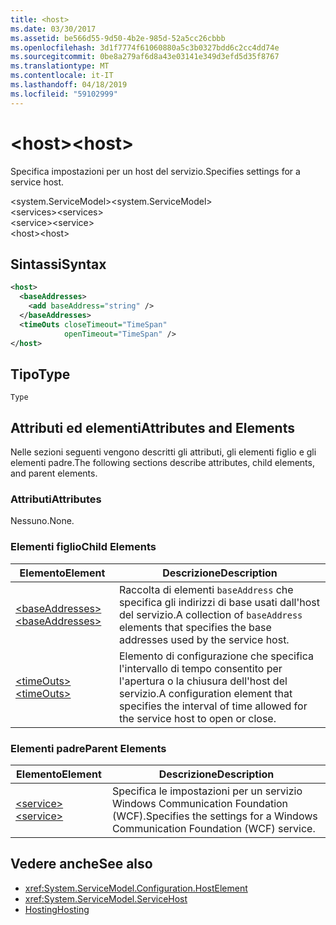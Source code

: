 ```yaml
---
title: <host>
ms.date: 03/30/2017
ms.assetid: be566d55-9d50-4b2e-985d-52a5cc26cbbb
ms.openlocfilehash: 3d1f7774f61060880a5c3b0327bdd6c2cc4dd74e
ms.sourcegitcommit: 0be8a279af6d8a43e03141e349d3efd5d35f8767
ms.translationtype: MT
ms.contentlocale: it-IT
ms.lasthandoff: 04/18/2019
ms.locfileid: "59102999"
---
```

# <a name="host"></a><span data-ttu-id="13d4e-101">\<host></span><span class="sxs-lookup"><span data-stu-id="13d4e-101">\<host></span></span>
<span data-ttu-id="13d4e-102">Specifica impostazioni per un host del servizio.</span><span class="sxs-lookup"><span data-stu-id="13d4e-102">Specifies settings for a service host.</span></span>  
  
 <span data-ttu-id="13d4e-103">\<system.ServiceModel></span><span class="sxs-lookup"><span data-stu-id="13d4e-103">\<system.ServiceModel></span></span>  
<span data-ttu-id="13d4e-104">\<services></span><span class="sxs-lookup"><span data-stu-id="13d4e-104">\<services></span></span>  
<span data-ttu-id="13d4e-105">\<service></span><span class="sxs-lookup"><span data-stu-id="13d4e-105">\<service></span></span>  
<span data-ttu-id="13d4e-106">\<host></span><span class="sxs-lookup"><span data-stu-id="13d4e-106">\<host></span></span>  
  
## <a name="syntax"></a><span data-ttu-id="13d4e-107">Sintassi</span><span class="sxs-lookup"><span data-stu-id="13d4e-107">Syntax</span></span>  
  
```xml  
<host>
  <baseAddresses>
    <add baseAddress="string" />
  </baseAddresses>
  <timeOuts closeTimeout="TimeSpan"
            openTimeout="TimeSpan" />
</host>
```  
  
## <a name="type"></a><span data-ttu-id="13d4e-108">Tipo</span><span class="sxs-lookup"><span data-stu-id="13d4e-108">Type</span></span>  
 `Type`  
  
## <a name="attributes-and-elements"></a><span data-ttu-id="13d4e-109">Attributi ed elementi</span><span class="sxs-lookup"><span data-stu-id="13d4e-109">Attributes and Elements</span></span>  
 <span data-ttu-id="13d4e-110">Nelle sezioni seguenti vengono descritti gli attributi, gli elementi figlio e gli elementi padre.</span><span class="sxs-lookup"><span data-stu-id="13d4e-110">The following sections describe attributes, child elements, and parent elements.</span></span>  
  
### <a name="attributes"></a><span data-ttu-id="13d4e-111">Attributi</span><span class="sxs-lookup"><span data-stu-id="13d4e-111">Attributes</span></span>  
 <span data-ttu-id="13d4e-112">Nessuno.</span><span class="sxs-lookup"><span data-stu-id="13d4e-112">None.</span></span>  
  
### <a name="child-elements"></a><span data-ttu-id="13d4e-113">Elementi figlio</span><span class="sxs-lookup"><span data-stu-id="13d4e-113">Child Elements</span></span>  
  
|<span data-ttu-id="13d4e-114">Elemento</span><span class="sxs-lookup"><span data-stu-id="13d4e-114">Element</span></span>|<span data-ttu-id="13d4e-115">Descrizione</span><span class="sxs-lookup"><span data-stu-id="13d4e-115">Description</span></span>|  
|-------------|-----------------|  
|[<span data-ttu-id="13d4e-116">\<baseAddresses></span><span class="sxs-lookup"><span data-stu-id="13d4e-116">\<baseAddresses></span></span>](../../../../../docs/framework/configure-apps/file-schema/wcf/baseaddresses.md)|<span data-ttu-id="13d4e-117">Raccolta di elementi `baseAddress` che specifica gli indirizzi di base usati dall'host del servizio.</span><span class="sxs-lookup"><span data-stu-id="13d4e-117">A collection of `baseAddress` elements that specifies the base addresses used by the service host.</span></span>|  
|[<span data-ttu-id="13d4e-118">\<timeOuts></span><span class="sxs-lookup"><span data-stu-id="13d4e-118">\<timeOuts></span></span>](../../../../../docs/framework/configure-apps/file-schema/wcf/timeouts.md)|<span data-ttu-id="13d4e-119">Elemento di configurazione che specifica l'intervallo di tempo consentito per l'apertura o la chiusura dell'host del servizio.</span><span class="sxs-lookup"><span data-stu-id="13d4e-119">A configuration element that specifies the interval of time allowed for the service host to open or close.</span></span>|  
  
### <a name="parent-elements"></a><span data-ttu-id="13d4e-120">Elementi padre</span><span class="sxs-lookup"><span data-stu-id="13d4e-120">Parent Elements</span></span>  
  
|<span data-ttu-id="13d4e-121">Elemento</span><span class="sxs-lookup"><span data-stu-id="13d4e-121">Element</span></span>|<span data-ttu-id="13d4e-122">Descrizione</span><span class="sxs-lookup"><span data-stu-id="13d4e-122">Description</span></span>|  
|-------------|-----------------|  
|[<span data-ttu-id="13d4e-123">\<service></span><span class="sxs-lookup"><span data-stu-id="13d4e-123">\<service></span></span>](../../../../../docs/framework/configure-apps/file-schema/wcf/service.md)|<span data-ttu-id="13d4e-124">Specifica le impostazioni per un servizio Windows Communication Foundation (WCF).</span><span class="sxs-lookup"><span data-stu-id="13d4e-124">Specifies the settings for a Windows Communication Foundation (WCF) service.</span></span>|  
  
## <a name="see-also"></a><span data-ttu-id="13d4e-125">Vedere anche</span><span class="sxs-lookup"><span data-stu-id="13d4e-125">See also</span></span>

- <xref:System.ServiceModel.Configuration.HostElement>
- <xref:System.ServiceModel.ServiceHost>
- [<span data-ttu-id="13d4e-126">Hosting</span><span class="sxs-lookup"><span data-stu-id="13d4e-126">Hosting</span></span>](../../../../../docs/framework/wcf/feature-details/hosting.md)
